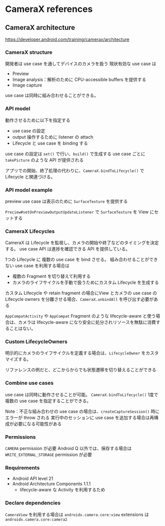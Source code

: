 # CameraX references

## CameraX architecture

https://developer.android.com/training/camerax/architecture

### CameraX structure

開発者は use case を通してデバイスのカメラを扱う
現状有効な use case は

* Preview
* Image analysis：解析のために CPU-accessible buffers を提供する
* Image capture

use case は同時に組み合わせることができる。

### API model

動作させるために以下を指定する

* use case の設定
* output 操作するために listener の attach
* Lifecycle と use case を binding する

use case の設定は `set()` で行い、`build()` で生成する
use case ごとに `takePicture` のような API が提供される

アプリでの開始、終了処理の代わりに、`CameraX.bindToLifecycle()` で Lifecycle と関連づける。

### API model example

preview use case は表示のために `SurfaceTexture` を提供する

`Preciew#setOnPreviewOutputUpdateListener` で `SurfaceTexture` を View にセットする

### CameraX Lifecycles

CameraX は Lifecycle を監視し、カメラの開始や終了などのタイミングを決定する。
use case API は進捗を確認できる API を提供している。

1つの Lifecycle に 複数の use case を bind させる。
組み合わせることができない use case を利用する場合は

* 複数の Fragment を切り替えて利用する
* カメラのライフサイクルを手動で扱うためにカスタム Lifecycle を生成する

カスタム Lifecycle や retain fragment の場合にView とカメラの use case の Lifecycle owners を分離させる場合、`CameraX.unbindAll` を呼び出す必要がある

`AppCompatActivity` や `AppCompat` Fragment のような lifecycle-aware と使う場合は、カメラは lifecycle-aware になり安全に処分されリソースを無駄に消費することはない。

### Custom LifecycleOwners

明示的にカメラのライフサイクルを定義する場合は、`LifecycleOwner` をカスタマイズする。

リファレンスの例だと、どこからからでも状態遷移を切り替えることができる

### Combine use cases

use case は同時に動作させることが可能。
`CameraX.bindToLifecycle()` 1度で複数の use case を指定することができる。

Note：不正な組み合わせの use case の場合は、`createCaptureSession()` 時にエラーが throw される
実行中のセッションに use case を追加する場合は再構成が必要になる可能性がある

### Permissions

`CAMERA` permission が必要
Android Q 以外では、保存する場合は `WRITE_EXTERNAL_STORAGE` permission が必要

### Requirements

* Android API level 21
* Android Architecture Components 1.1.1
  * lifecycle-aware な Activity を利用するため

### Declare dependencies

`CameraView` を利用する場合は `androidx.camera.core:view`
extensions は `androidx.camera.core:camera2`
